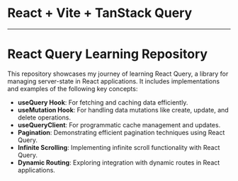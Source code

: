 # React + Vite + TanStack Query


---

# React Query Learning Repository  

This repository showcases my journey of learning React Query, a library for managing server-state in React applications. It includes implementations and examples of the following key concepts:  

- **useQuery Hook**: For fetching and caching data efficiently.  
- **useMutation Hook**: For handling data mutations like create, update, and delete operations.  
- **useQueryClient**: For programmatic cache management and updates.  
- **Pagination**: Demonstrating efficient pagination techniques using React Query.  
- **Infinite Scrolling**: Implementing infinite scroll functionality with React Query.  
- **Dynamic Routing**: Exploring integration with dynamic routes in React applications.  




